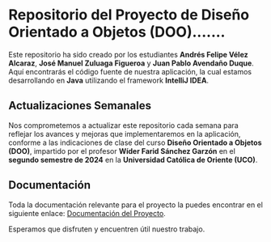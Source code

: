 # Repositorio del Proyecto de Diseño Orientado a Objetos (DOO).......



Este repositorio ha sido creado por los estudiantes **Andrés Felipe Vélez Alcaraz**, **José Manuel Zuluaga Figueroa** y **Juan Pablo Avendaño Duque**. Aquí encontrarás el código fuente de nuestra aplicación, la cual estamos desarrollando en **Java** utilizando el framework **IntelliJ IDEA**.

## Actualizaciones Semanales

Nos comprometemos a actualizar este repositorio cada semana para reflejar los avances y mejoras que implementaremos en la aplicación, conforme a las indicaciones de clase del curso **Diseño Orientado a Objetos (DOO)**, impartido por el profesor **Wíder Farid Sánchez Garzón** en el **segundo semestre de 2024** en la **Universidad Católica de Oriente (UCO)**.

## Documentación

Toda la documentación relevante para el proyecto la puedes encontrar en el siguiente enlace: [Documentación del Proyecto](https://github.com/JZuluf/victus-doc).

Esperamos que disfruten y encuentren útil nuestro trabajo.
